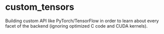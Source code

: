 # custom_tensors
Building custom API like PyTorch/TensorFlow in order to learn about every facet of the backend (ignoring optimized C code and CUDA kernels).
